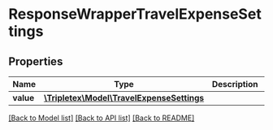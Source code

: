 # ResponseWrapperTravelExpenseSettings

## Properties
Name | Type | Description | Notes
------------ | ------------- | ------------- | -------------
**value** | [**\Tripletex\Model\TravelExpenseSettings**](TravelExpenseSettings.md) |  | [optional] 

[[Back to Model list]](../../README.md#documentation-for-models) [[Back to API list]](../../README.md#documentation-for-api-endpoints) [[Back to README]](../../README.md)

